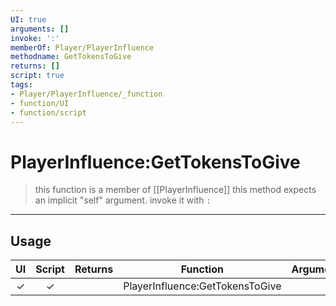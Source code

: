 ```yaml
---
UI: true
arguments: []
invoke: ':'
memberOf: Player/PlayerInfluence
methodname: GetTokensToGive
returns: []
script: true
tags:
- Player/PlayerInfluence/_function
- function/UI
- function/script
---
```

# PlayerInfluence:GetTokensToGive
> this function is a member of [[PlayerInfluence]]
> this method expects an implicit "self" argument. invoke it with `:`
-----
## Usage
|  UI | Script | Returns | Function | Arguments |
|:---:|:------:|-------:|:--------:|:---------|
|✓|✓||PlayerInfluence:GetTokensToGive||
